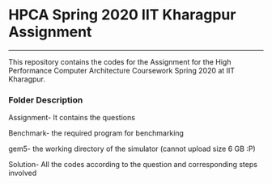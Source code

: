 # HPCA Spring 2020 IIT Kharagpur Assignment

---

This repository contains the codes for the Assignment for the High Performance Computer Architecture Coursework Spring 2020 at IIT Kharagpur.

### Folder Description

Assignment- It contains the questions

Benchmark- the required program for benchmarking

gem5- the working directory of the simulator (cannot upload  size 6 GB :P)

Solution- All the codes according to the question and corresponding steps involved



